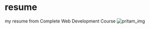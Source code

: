 # resume
my resume from Complete Web Development Course
![pritam_img](https://user-images.githubusercontent.com/113490416/191279793-c21d9f22-9b30-4685-9605-4a39e6190781.png)
